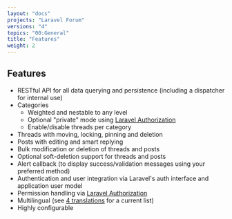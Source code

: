 ```yaml
---
layout: "docs"
projects: "Laravel Forum"
versions: "4"
topics: "00:General"
title: "Features"
weight: 2
---
```


## Features

* RESTful API for all data querying and persistence (including a dispatcher for internal use)
* Categories
  * Weighted and nestable to any level
  * Optional "private" mode using [Laravel Authorization](http://laravel.com/docs/5.1/authorization)
  * Enable/disable threads per category
* Threads with moving, locking, pinning and deletion
* Posts with editing and smart replying
* Bulk modification or deletion of threads and posts
* Optional soft-deletion support for threads and posts
* Alert callback (to display success/validation messages using your preferred method)
* Authentication and user integration via Laravel's auth interface and application user model
* Permission handling via [Laravel Authorization](http://laravel.com/docs/5.1/authorization)
* Multilingual (see [4 translations](https://github.com/Riari/laravel-forum/tree/4.0/translations) for a current list)
* Highly configurable
